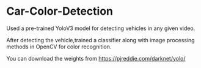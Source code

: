 # Car-Color-Detection


Used a pre-trained YoloV3 model for detecting vehicles in any given video.

After detecting the vehicle,trained a classifier along with image processing methods in OpenCV for color recognition.

You can download the weights from https://pjreddie.com/darknet/yolo/
